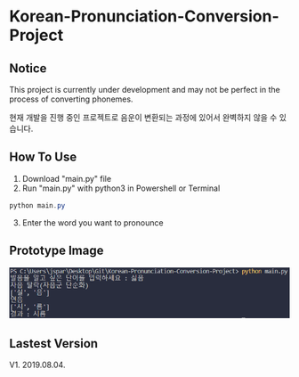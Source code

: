 # Korean-Pronunciation-Conversion-Project

## Notice

This project is currently under development and may not be perfect in the process of converting phonemes.

현재 개발을 진행 중인 프로젝트로 음운이 변환되는 과정에 있어서 완벽하지 않을 수 있습니다.



## How To Use

1. Download "main.py" file
2. Run "main.py" with python3 in Powershell or Terminal

```powershell
python main.py
```

3. Enter the word you want to pronounce



## Prototype Image

![Prototype](./example.PNG)



## Lastest Version

V1. 2019.08.04.